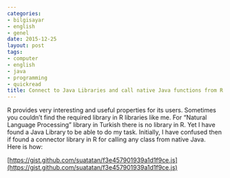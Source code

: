 ```yaml
---
categories:
- bilgisayar
- english
- genel
date: 2015-12-25
layout: post
tags:
- computer
- english
- java
- programming
- quickread
title: Connect to Java Libraries and call native Java functions from R
---
```


R provides very interesting and useful properties for its users. Sometimes you couldn’t find the required library in R libraries like me. For “Natural Language Processing” library in Turkish there is no library in R. Yet I have found a Java Library to be able to do my task. Initially, I have confused then if found a connector library in R for calling any class from native Java.  
Here is how:

[https://gist.github.com/suatatan/f3e457901939a1d1f9ce.js](https://gist.github.com/suatatan/f3e457901939a1d1f9ce.js)
